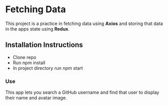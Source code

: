 # Fetching Data 
This project is a practice in fetching data using __Axios__ and storing that data in the apps state using __Redux__.

## Installation Instructions
- Clone repo
- Run npm install
- In project directory run npm start

### Use
This app lets you search a GitHub username and find that user to display their name and avatar image.

